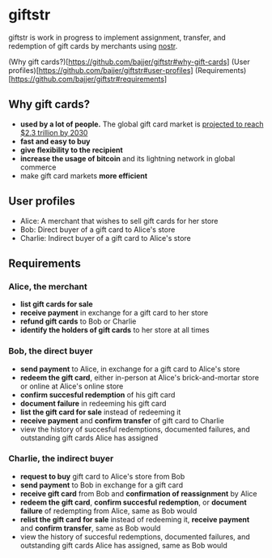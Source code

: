 # giftstr
giftstr is work in progress to implement assignment, transfer, and redemption of gift cards by merchants using [nostr](https://github.com/nostr-protocol/nostr).

(Why gift cards?)[https://github.com/bajjer/giftstr#why-gift-cards]
(User profiles)[https://github.com/bajjer/giftstr#user-profiles]
(Requirements)[https://github.com/bajjer/giftstr#requirements] 

## Why gift cards?
- **used by a lot of people.** The global gift card market is [projected to reach $2.3 trillion by 2030](https://www.reportlinker.com/p06219503/Global-Gift-Cards-Industry.html)
- **fast and easy to buy**
- **give flexibility to the recipient**
- **increase the usage of bitcoin** and its lightning network in global commerce
- make gift card markets **more efficient**

## User profiles
- Alice: A merchant that wishes to sell gift cards for her store
- Bob: Direct buyer of a gift card to Alice's store
- Charlie: Indirect buyer of a gift card to Alice's store

## Requirements
### Alice, the merchant
- **list gift cards for sale**
- **receive payment** in exchange for a gift card to her store
- **refund gift cards** to Bob or Charlie
- **identify the holders of gift cards** to her store at all times

### Bob, the direct buyer
- **send payment** to Alice, in exchange for a gift card to Alice's store
- **redeem the gift card**, either in-person at Alice's brick-and-mortar store or online at Alice's online store
- **confirm succesful redemption** of his gift card
- **document failure** in redeeming his gift card 
- **list the gift card for sale** instead of redeeming it
- **receive payment** and **confirm transfer** of gift card to Charlie
- view the history of succesful redemptions, documented failures, and outstanding gift cards Alice has assigned

### Charlie, the indirect buyer
- **request to buy** gift card to Alice's store from Bob
- **send payment** to Bob in exchange for a gift card
- **receive gift card** from Bob and **confirmation of reassignment** by Alice
- **redeem the gift card**, **confirm succesful redemption**, or **document failure** of redempting from Alice, same as Bob would
- **relist the gift card for sale** instead of redeeming it, **receive payment** and **confirm transfer**, same as Bob would
- view the history of succesful redemptions, documented failures, and outstanding gift cards Alice has assigned, same as Bob would
